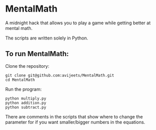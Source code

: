 MentalMath
==========

A midnight hack that allows you to play a game while getting better at mental math. 

The scripts are written solely in Python. 

To run MentalMath:
---------------------

Clone the repository:
	
	git clone git@github.com:avijeets/MentalMath.git
	cd MentalMath
	
Run the program:

	python multiply.py
	python addition.py
	python subtract.py
	
There are comments in the scripts that show where to change the parameter for if you want smaller/bigger numbers in the equations.